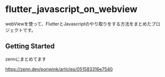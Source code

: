 # flutter_javascript_on_webview

webViewを使って、FlutterとJavascriptのやり取りをする方法をまとめたプロジェクトです。

## Getting Started

zennにまとめてます

https://zenn.dev/ponwink/articles/051583316e7540